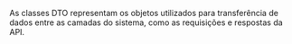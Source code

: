 As classes DTO representam os objetos utilizados para transferência de dados entre as camadas do sistema, como as requisições e respostas da API.
